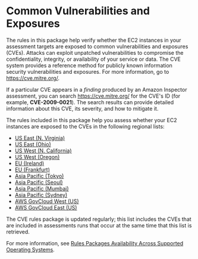 # Common Vulnerabilities and Exposures<a name="inspector_cves"></a>

The rules in this package help verify whether the EC2 instances in your assessment targets are exposed to common vulnerabilities and exposures \(CVEs\)\. Attacks can exploit unpatched vulnerabilities to compromise the confidentiality, integrity, or availability of your service or data\. The CVE system provides a reference method for publicly known information security vulnerabilities and exposures\. For more information, go to [ https://cve\.mitre\.org/](https://cve.mitre.org/)\. 

If a particular CVE appears in a *finding* produced by an Amazon Inspector assessment, you can search [https://cve\.mitre\.org/](https://cve.mitre.org/) for the CVE's ID \(for example, **CVE\-2009\-0021**\)\. The search results can provide detailed information about this CVE, its severity, and how to mitigate it\.

The rules included in this package help you assess whether your EC2 instances are exposed to the CVEs in the following regional lists:
+ [US East \(N\. Virginia\)](https://s3.us-east-1.amazonaws.com/rules-engine.us-east-1/CVEList.txt)
+ [US East \(Ohio\)](https://s3.us-east-2.amazonaws.com/rules-engine.us-east-2/CVEList.txt)
+ [US West \(N\. California\)](https://s3-us-west-1.amazonaws.com/rules-engine.us-west-1/CVEList.txt)
+ [US West \(Oregon\)](https://s3-us-west-2.amazonaws.com/rules-engine.us-west-2/CVEList.txt)
+ [EU \(Ireland\)](https://s3-eu-west-1.amazonaws.com/rules-engine.eu-west-1/CVEList.txt)
+ [EU \(Frankfurt\)](https://s3.eu-central-1.amazonaws.com/rules-engine.eu-central-1/CVEList.txt)
+ [Asia Pacific \(Tokyo\)](https://s3-ap-northeast-1.amazonaws.com/rules-engine.ap-northeast-1/CVEList.txt)
+ [Asia Pacific \(Seoul\)](https://s3.ap-northeast-2.amazonaws.com/rules-engine.ap-northeast-2/CVEList.txt)
+ [Asia Pacific \(Mumbai\)](https://s3.ap-south-1.amazonaws.com/rules-engine.ap-south-1/CVEList.txt)
+ [Asia Pacific \(Sydney\)](https://s3-ap-southeast-2.amazonaws.com/rules-engine.ap-southeast-2/CVEList.txt)
+ [AWS GovCloud West \(US\)](https://s3-us-gov-west-1.amazonaws.com/rules-engine.us-gov-west-1/CVEList.txt)
+ [AWS GovCloud East \(US\)](https://s3-us-gov-east-1.amazonaws.com/rules-engine.us-gov-east-1/CVEList.txt)

The CVE rules package is updated regularly; this list includes the CVEs that are included in assessments runs that occur at the same time that this list is retrieved\.

For more information, see [Rules Packages Availability Across Supported Operating Systems](inspector_rule-packages_across_os.md)\.